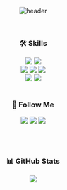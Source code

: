 <div align='center'>

![header](https://capsule-render.vercel.app/api?type=cylinder&color=000000&height=150&section=header&text=I'm&nbsp;the&nbsp;one&nbsp;who's&nbsp;studying&nbsp;data&nbsp;science.&fontColor=ffffff&fontSize=30&animation=fadeIn&fontAlignY=55)
     
<br/>
  
### 🛠 Skills 
<img src="https://img.shields.io/badge/Python-3776AB?style=flat&logo=Python&logoColor=white" />
<img src="https://img.shields.io/badge/MySQL-4479A1?style=flat&logo=MySQL&logoColor=white" />
<br/>
<img src="https://img.shields.io/badge/PyTorch-EE4C2C?style=flat&logo=PyTorch&logoColor=white" />
<img src="https://img.shields.io/badge/TensorFlow-FF6F00?style=flat&logo=TensorFlow&logoColor=white" />
<img src="https://img.shields.io/badge/keras-D00000?style=flat&logo=keras&logoColor=white" />
<br/>
<img src="https://img.shields.io/badge/Google Colab-F9AB00?style=flat&logo=Google Colab&logoColor=white" />
<img src="https://img.shields.io/badge/Jupyter-F37626?style=flat&logo=Jupyter&logoColor=white" />

<br/>  
<br/>

### 📄 Follow Me
<a href="https://blog.naver.com/tjdghks0521"><img src="https://img.shields.io/badge/Blog-03C75A?style=flat-square&logo=Naver&logoColor=white&link=https://blog.naver.com/tjdghks0521"/></a>
 <a href="mailto:tim185664@gmail.com"><img src="https://img.shields.io/badge/Gmail-d14836?style=flat-square&logo=Gmail&logoColor=white&link=tim185664@gmail.com"/></a>
<a href="https://www.instagram.com/hwanin99/"><img src="https://img.shields.io/badge/Instagram-E4405F?style=flat-square&logo=Instagram&logoColor=white&link=https://www.instagram.com/hwanin99/"/></a>  

<br/>  
<br/>
  
### 📊 GitHub Stats 
![](https://github-profile-summary-cards.vercel.app/api/cards/profile-details?username=hwanin99&theme=zenburn)  
</div>
